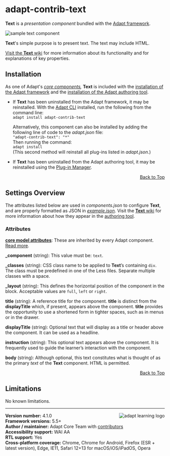 # adapt-contrib-text  

**Text** is a *presentation component* bundled with the [Adapt framework](https://github.com/adaptlearning/adapt_framework).  

<img src="https://github.com/adaptlearning/documentation/blob/master/04_wiki_assets/plug-ins/images/text01.png" alt="sample text component">

**Text**'s simple purpose is to present text. The text may include HTML.

[Visit the **Text** wiki](https://github.com/adaptlearning/adapt-contrib-text/wiki) for more information about its functionality and for explanations of key properties. 

## Installation

As one of Adapt's *[core components](https://github.com/adaptlearning/adapt_framework/wiki/Core-Plug-ins-in-the-Adapt-Learning-Framework#components),* **Text** is included with the [installation of the Adapt framework](https://github.com/adaptlearning/adapt_framework/wiki/Manual-installation-of-the-Adapt-framework#installation) and the [installation of the Adapt authoring tool](https://github.com/adaptlearning/adapt_authoring/wiki/Installing-Adapt-Origin).

* If **Text** has been uninstalled from the Adapt framework, it may be reinstalled.
With the [Adapt CLI](https://github.com/adaptlearning/adapt-cli) installed, run the following from the command line:  
`adapt install adapt-contrib-text`

    Alternatively, this component can also be installed by adding the following line of code to the *adapt.json* file:  
    `"adapt-contrib-text": "*"`  
    Then running the command:  
    `adapt install`  
    (This second method will reinstall all plug-ins listed in *adapt.json*.)  

* If **Text** has been uninstalled from the Adapt authoring tool, it may be reinstalled using the [Plug-in Manager](https://github.com/adaptlearning/adapt_authoring/wiki/Plugin-Manager).  
<div float align=right><a href="#top">Back to Top</a></div>

## Settings Overview

The attributes listed below are used in *components.json* to configure **Text**, and are properly formatted as JSON in [*example.json*](https://github.com/adaptlearning/adapt-contrib-text/blob/master/example.json). Visit the [**Text** wiki](https://github.com/adaptlearning/adapt-contrib-text/wiki) for more information about how they appear in the [authoring tool](https://github.com/adaptlearning/adapt_authoring/wiki). 

### Attributes

[**core model attributes**](https://github.com/adaptlearning/adapt_framework/wiki/Core-model-attributes): These are inherited by every Adapt component. [Read more](https://github.com/adaptlearning/adapt_framework/wiki/Core-model-attributes).

**\_component** (string): This value must be: `text`.

**\_classes** (string): CSS class name to be applied to **Text**’s containing `div`. The class must be predefined in one of the Less files. Separate multiple classes with a space.

**\_layout** (string): This defines the horizontal position of the component in the block. Acceptable values are `full`, `left` or `right`.  

**title** (string): A reference title for the component. **title** is distinct from the **displayTitle** which, if present, appears above the component. **title** provides the opportunity to use a shortened form in tighter spaces, such as in menus or in the drawer.  

**displayTitle** (string): Optional text that will display as a title or header above the component. It can be used as a headline.   

**instruction** (string): This optional text appears above the component. It is frequently used to
guide the learner’s interaction with the component.

**body** (string): Although optional, this text constitutes what is thought of as the primary *text* of the **Text** component. HTML is permitted.  

<div float align=right><a href="#top">Back to Top</a></div>

## Limitations

No known limitations.

----------------------------
**Version number:**  4.1.0   <a href="https://community.adaptlearning.org/" target="_blank"><img src="https://github.com/adaptlearning/documentation/blob/master/04_wiki_assets/plug-ins/images/adapt-logo-mrgn-lft.jpg" alt="adapt learning logo" align="right"></a>  
**Framework versions:** 5.5+  
**Author / maintainer:** Adapt Core Team with [contributors](https://github.com/adaptlearning/adapt-contrib-text/graphs/contributors)  
**Accessibility support:** WAI AA  
**RTL support:** Yes  
**Cross-platform coverage:** Chrome, Chrome for Android, Firefox (ESR + latest version), Edge, IE11, Safari 12+13 for macOS/iOS/iPadOS, Opera  
